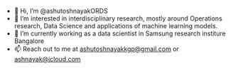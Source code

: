 - 👋 Hi, I’m @ashutoshnayakORDS
- 👀 I’m interested in interdisciplinary research, mostly around Operations research, Data Science and applications of machine learning models.
- 🌱 I’m currently working as a data scientist in Samsung research institure Bangalore
- 📫 Reach out to me at ashutoshnayakkgp@gmail.com or ashnayak@icloud.com
